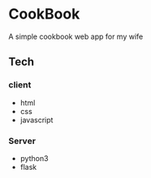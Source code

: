 # CookBook
A simple cookbook web app for my wife
## Tech
### client
- html
- css
- javascript
### Server
- python3
- flask
